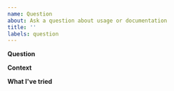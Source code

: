 ```yaml
---
name: Question
about: Ask a question about usage or documentation
title: ''
labels: question
---
```


**Question**
<!-- What would you like to know? Be as specific as possible -->

**Context**
<!-- What are you trying to achieve? Include any relevant configuration or environment details -->

**What I've tried**
<!-- What documentation have you read or solutions have you attempted? -->
